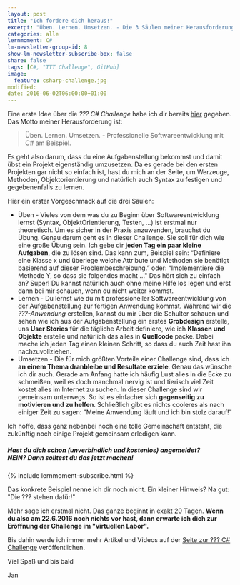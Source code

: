 ```yaml
---
layout: post
title: "Ich fordere dich heraus!"
excerpt: "Üben. Lernen. Umsetzen. - Die 3 Säulen meiner Herausforderung an C# Anfänger."
categories: alle
lernmoment: C#
lm-newsletter-group-id: 8
show-lm-newsletter-subscribe-box: false
share: false
tags: [C#, "TTT Challenge", GitHub]
image:
  feature: csharp-challenge.jpg
modified:
date: 2016-06-02T06:00:00+01:00
---
```


Eine erste Idee über die *??? C# Challenge* habe ich dir bereits [hier](/alle/druckbetankung-fuer-csharp-anfaenger/) gegeben. Das Motto meiner Herausforderung ist:

> Üben. Lernen. Umsetzen. - Professionelle Softwareentwicklung mit C# am Beispiel.

Es geht also darum, dass du eine Aufgabenstellung bekommst und damit übst ein Projekt eigenständig umzusetzen. Da es gerade bei den ersten Projekten gar nicht so einfach ist, hast du mich an der Seite, um Werzeuge, Methoden, Objektorientierung und natürlich auch Syntax zu festigen und gegebenenfalls zu lernen.

Hier ein erster Vorgeschmack auf die drei Säulen:

 - Üben - Vieles von dem was du zu Beginn über Softwareentwicklung lernst (Syntax, ObjektOrientierung, Testen, ...) ist erstmal nur theoretisch. Um es sicher in der Praxis anzuwenden, brauchst du Übung. Genau darum geht es in dieser Challenge. Sie soll für dich wie eine große Übung sein. Ich gebe dir **jeden Tag ein paar kleine Aufgaben**, die zu lösen sind. Das kann zum, Beispiel sein: “Definiere eine Klasse x und überlege welche Attribute und Methoden sie benötigt basierend auf dieser Problembeschreibung.” oder: “Implementiere die Methode Y, so dass sie folgendes macht ..." Das hört sich zu einfach an? Super! Du kannst natürlich auch ohne meine Hilfe los legen und erst dann bei mir schauen, wenn du nicht weiter kommst.
 - Lernen - Du lernst wie du mit professioneller Softwareentwicklung von der Aufgabenstellung zur fertigen Anwendung kommst. Während wir die *???-Anwendung* erstellen, kannst du mir über die Schulter schauen und sehen wie ich aus der Aufgabenstellung ein erstes **Grobdesign** erstelle, uns **User Stories** für die tägliche Arbeit definiere, wie ich **Klassen und Objekte** erstelle und natürlich das alles in **Quellcode** packe. Dabei mache ich jeden Tag einen kleinen Schritt, so dass du auch Zeit hast ihn nachzuvollziehen.
 - Umsetzen - Die für mich größten Vorteile einer Challenge sind, dass ich **an einem Thema dranbleibe und Resultate erziele**. Genau das wünsche ich dir auch. Gerade am Anfang hatte ich häufig Lust alles in die Ecke zu schmeißen, weil es doch manchmal nervig ist und tierisch viel Zeit kostet alles im Internet zu suchen. In dieser Challenge sind wir gemeinsam unterwegs. So ist es einfacher sich **gegenseitig zu motivieren und zu helfen**. Schließlich gibt es nichts cooleres als nach einiger Zeit zu sagen: "Meine Anwendung läuft und ich bin stolz darauf!"

Ich hoffe, dass ganz nebenbei noch eine tolle Gemeinschaft entsteht, die zukünftig noch einige Projekt gemeinsam erledigen kann.

<div class="subscribe-notice">
  <h5>Hast du dich schon (unverbindlich und kostenlos) angemeldet? <br> NEIN? Dann solltest du das jetzt machen!</h5>
    {% include lernmoment-subscribe.html %}
</div>


Das konkrete Beispiel nenne ich dir noch nicht. Ein kleiner Hinweis? Na gut: "Die ??? stehen dafür!"

Mehr sage ich erstmal nicht. Das ganze beginnt in exakt 20 Tagen. **Wenn du also am 22.6.2016 noch nichts vor hast, dann erwarte ich dich zur Eröffnung der Challenge im "virtuellen Labor".**

Bis dahin werde ich immer mehr Artikel und Videos auf der [Seite zur ??? C# Challenge](/csharp-challenge/) veröffentlichen.

Viel Spaß und bis bald

Jan
